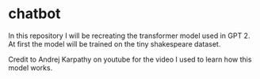 # chatbot

In this repository I will be recreating the transformer model used in GPT 2. At first the model will be trained on the tiny shakespeare dataset. 

Credit to Andrej Karpathy on youtube for the video I used to learn how this model works.


